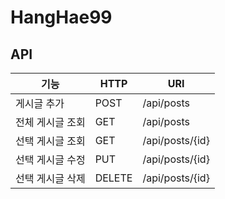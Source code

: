 # HangHae99


## API

|기능|HTTP|URI|
|------|---|---|
|게시글 추가|POST|/api/posts|
|전체 게시글 조회|GET|/api/posts|
|선택 게시글 조회|GET|/api/posts/{id}|
|선택 게시글 수정|PUT|/api/posts/{id}|
|선택 게시글 삭제|DELETE|/api/posts/{id}|
